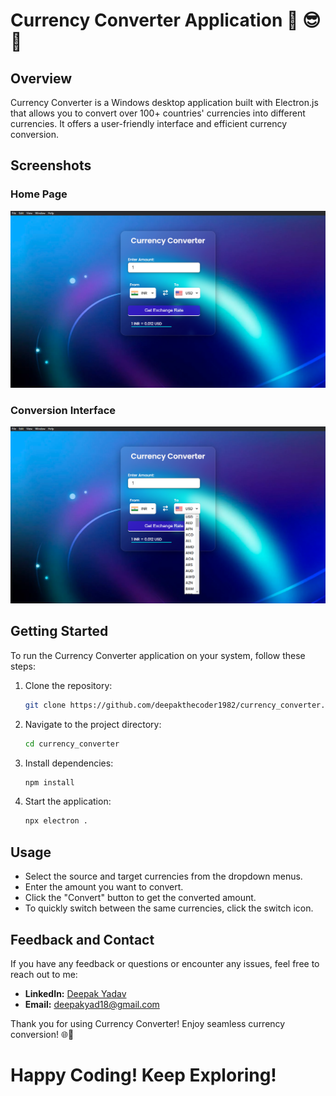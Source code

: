 # Currency Converter Application 🚀 😎 💸

## Overview

Currency Converter is a Windows desktop application built with Electron.js that allows you to convert over 100+ countries' currencies into different currencies. It offers a user-friendly interface and efficient currency conversion.

## Screenshots

### Home Page
![Home Page](image.png)

### Conversion Interface
![Conversion Interface](image-1.png)

## Getting Started

To run the Currency Converter application on your system, follow these steps:

1. Clone the repository:
   ```bash
   git clone https://github.com/deepakthecoder1982/currency_converter.git
   ```

2. Navigate to the project directory:
   ```bash
   cd currency_converter
   ```

3. Install dependencies:
   ```bash
   npm install
   ```

4. Start the application:
   ```bash
   npx electron .
   ```

## Usage

- Select the source and target currencies from the dropdown menus.
- Enter the amount you want to convert.
- Click the "Convert" button to get the converted amount.
- To quickly switch between the same currencies, click the switch icon.

## Feedback and Contact

If you have any feedback or questions or encounter any issues, feel free to reach out to me:

- **LinkedIn:** [Deepak Yadav](https://www.linkedin.com/in/deepak-archana-mahesh-yadav/)
- **Email:** deepakyad18@gmail.com

Thank you for using Currency Converter! Enjoy seamless currency conversion! 🌐💱

# Happy Coding! Keep Exploring!
